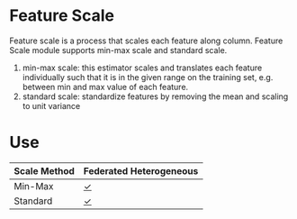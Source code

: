 # Feature Scale

Feature scale is a process that scales each feature along column.
Feature Scale module supports min-max scale and standard scale.

1. min-max scale: this estimator scales and translates each feature
   individually such that it is in the given range on the training set,
   e.g. between min and max value of each feature.
2. standard scale: standardize features by removing the mean and
   scaling to unit variance

# Use

| Scale Method | Federated Heterogeneous                                                | 
|--------------|------------------------------------------------------------------------|
| Min-Max      | [&check;](../../../../examples/pipeline/sample/test_sample_unilateral.py) | 
| Standard     | [&check;](../../../../examples/pipeline/sample/test_sample_unilateral.py) |
